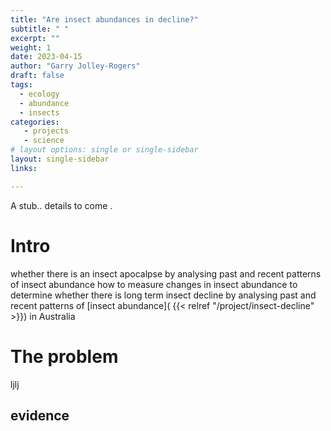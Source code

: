 ```yaml
---
title: "Are insect abundances in decline?"
subtitle: " "
excerpt: ""
weight: 1
date: 2023-04-15
author: "Garry Jolley-Rogers"
draft: false
tags:
  - ecology
  - abundance
  - insects
categories:
   - projects
   - science
# layout options: single or single-sidebar
layout: single-sidebar
links:

---
```

A stub..  details to come .


# Intro

whether there is an insect apocalpse by analysing past and recent patterns of insect abundance
how to measure changes in insect abundance to determine whether there is long term insect decline
by analysing  past and recent patterns of  [insect  abundance]( {{< relref "/project/insect-decline" >}}) in Australia  
  


# The problem

ljlj

## evidence